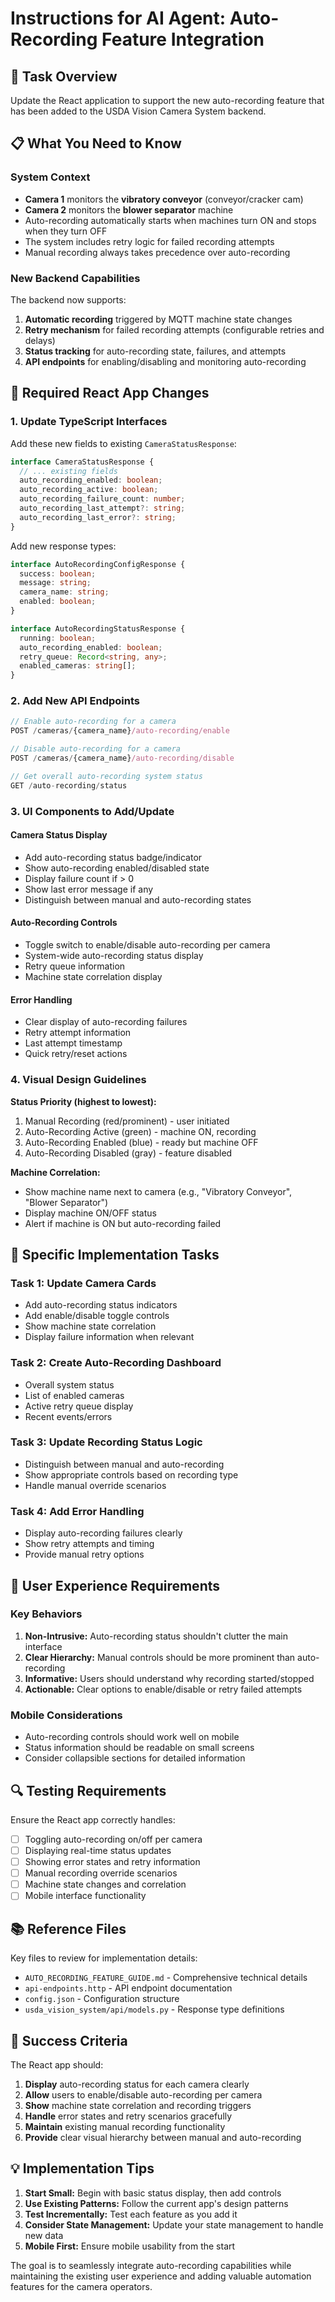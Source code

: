 # Instructions for AI Agent: Auto-Recording Feature Integration

## 🎯 Task Overview
Update the React application to support the new auto-recording feature that has been added to the USDA Vision Camera System backend.

## 📋 What You Need to Know

### System Context
- **Camera 1** monitors the **vibratory conveyor** (conveyor/cracker cam)
- **Camera 2** monitors the **blower separator** machine
- Auto-recording automatically starts when machines turn ON and stops when they turn OFF
- The system includes retry logic for failed recording attempts
- Manual recording always takes precedence over auto-recording

### New Backend Capabilities
The backend now supports:
1. **Automatic recording** triggered by MQTT machine state changes
2. **Retry mechanism** for failed recording attempts (configurable retries and delays)
3. **Status tracking** for auto-recording state, failures, and attempts
4. **API endpoints** for enabling/disabling and monitoring auto-recording

## 🔧 Required React App Changes

### 1. Update TypeScript Interfaces

Add these new fields to existing `CameraStatusResponse`:
```typescript
interface CameraStatusResponse {
  // ... existing fields
  auto_recording_enabled: boolean;
  auto_recording_active: boolean;
  auto_recording_failure_count: number;
  auto_recording_last_attempt?: string;
  auto_recording_last_error?: string;
}
```

Add new response types:
```typescript
interface AutoRecordingConfigResponse {
  success: boolean;
  message: string;
  camera_name: string;
  enabled: boolean;
}

interface AutoRecordingStatusResponse {
  running: boolean;
  auto_recording_enabled: boolean;
  retry_queue: Record<string, any>;
  enabled_cameras: string[];
}
```

### 2. Add New API Endpoints

```typescript
// Enable auto-recording for a camera
POST /cameras/{camera_name}/auto-recording/enable

// Disable auto-recording for a camera  
POST /cameras/{camera_name}/auto-recording/disable

// Get overall auto-recording system status
GET /auto-recording/status
```

### 3. UI Components to Add/Update

#### Camera Status Display
- Add auto-recording status badge/indicator
- Show auto-recording enabled/disabled state
- Display failure count if > 0
- Show last error message if any
- Distinguish between manual and auto-recording states

#### Auto-Recording Controls
- Toggle switch to enable/disable auto-recording per camera
- System-wide auto-recording status display
- Retry queue information
- Machine state correlation display

#### Error Handling
- Clear display of auto-recording failures
- Retry attempt information
- Last attempt timestamp
- Quick retry/reset actions

### 4. Visual Design Guidelines

**Status Priority (highest to lowest):**
1. Manual Recording (red/prominent) - user initiated
2. Auto-Recording Active (green) - machine ON, recording
3. Auto-Recording Enabled (blue) - ready but machine OFF
4. Auto-Recording Disabled (gray) - feature disabled

**Machine Correlation:**
- Show machine name next to camera (e.g., "Vibratory Conveyor", "Blower Separator")
- Display machine ON/OFF status
- Alert if machine is ON but auto-recording failed

## 🎨 Specific Implementation Tasks

### Task 1: Update Camera Cards
- Add auto-recording status indicators
- Add enable/disable toggle controls
- Show machine state correlation
- Display failure information when relevant

### Task 2: Create Auto-Recording Dashboard
- Overall system status
- List of enabled cameras
- Active retry queue display
- Recent events/errors

### Task 3: Update Recording Status Logic
- Distinguish between manual and auto-recording
- Show appropriate controls based on recording type
- Handle manual override scenarios

### Task 4: Add Error Handling
- Display auto-recording failures clearly
- Show retry attempts and timing
- Provide manual retry options

## 📱 User Experience Requirements

### Key Behaviors
1. **Non-Intrusive:** Auto-recording status shouldn't clutter the main interface
2. **Clear Hierarchy:** Manual controls should be more prominent than auto-recording
3. **Informative:** Users should understand why recording started/stopped
4. **Actionable:** Clear options to enable/disable or retry failed attempts

### Mobile Considerations
- Auto-recording controls should work well on mobile
- Status information should be readable on small screens
- Consider collapsible sections for detailed information

## 🔍 Testing Requirements

Ensure the React app correctly handles:
- [ ] Toggling auto-recording on/off per camera
- [ ] Displaying real-time status updates
- [ ] Showing error states and retry information
- [ ] Manual recording override scenarios
- [ ] Machine state changes and correlation
- [ ] Mobile interface functionality

## 📚 Reference Files

Key files to review for implementation details:
- `AUTO_RECORDING_FEATURE_GUIDE.md` - Comprehensive technical details
- `api-endpoints.http` - API endpoint documentation
- `config.json` - Configuration structure
- `usda_vision_system/api/models.py` - Response type definitions

## 🎯 Success Criteria

The React app should:
1. **Display** auto-recording status for each camera clearly
2. **Allow** users to enable/disable auto-recording per camera
3. **Show** machine state correlation and recording triggers
4. **Handle** error states and retry scenarios gracefully
5. **Maintain** existing manual recording functionality
6. **Provide** clear visual hierarchy between manual and auto-recording

## 💡 Implementation Tips

1. **Start Small:** Begin with basic status display, then add controls
2. **Use Existing Patterns:** Follow the current app's design patterns
3. **Test Incrementally:** Test each feature as you add it
4. **Consider State Management:** Update your state management to handle new data
5. **Mobile First:** Ensure mobile usability from the start

The goal is to seamlessly integrate auto-recording capabilities while maintaining the existing user experience and adding valuable automation features for the camera operators.
